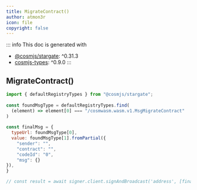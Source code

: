 ```yaml
---
title: MigrateContract()
author: atmon3r
icon: file
copyright: false
---
```


::: info
This doc is generated with 
- [@cosmjs/stargate](https://www.npmjs.com/package/@cosmjs/stargate): ^0.31.3
- [cosmjs-types](https://www.npmjs.com/package/cosmjs-types): ^0.9.0
:::
  
## MigrateContract()
 
```js
import { defaultRegistryTypes } from "@cosmjs/stargate";
 
const foundMsgType = defaultRegistryTypes.find(
  (element) => element[0] === "/cosmwasm.wasm.v1.MsgMigrateContract"
)
  
const finalMsg = {
  typeUrl: foundMsgType[0],
  value: foundMsgType[1].fromPartial({
    "sender": "",
    "contract": "",
    "codeId": "0",
    "msg": {}
}),
}

// const result = await signer.client.signAndBroadcast('address', [finalMsg], "auto", "")
 
```
   
